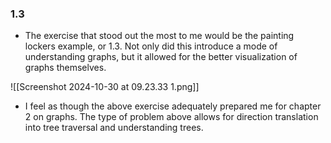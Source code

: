 ### 1.3
- The exercise that stood out the most to me would be the painting lockers example, or 1.3. Not only did this introduce a mode of understanding graphs, but it allowed for the better visualization of graphs themselves.

![[Screenshot 2024-10-30 at 09.23.33 1.png]]
 
 - I feel as though the above exercise adequately prepared me for chapter 2 on graphs. The type of problem above allows for direction translation into tree traversal and understanding trees.